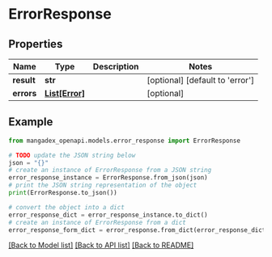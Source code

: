 # ErrorResponse


## Properties

Name | Type | Description | Notes
------------ | ------------- | ------------- | -------------
**result** | **str** |  | [optional] [default to 'error']
**errors** | [**List[Error]**](Error.md) |  | [optional] 

## Example

```python
from mangadex_openapi.models.error_response import ErrorResponse

# TODO update the JSON string below
json = "{}"
# create an instance of ErrorResponse from a JSON string
error_response_instance = ErrorResponse.from_json(json)
# print the JSON string representation of the object
print(ErrorResponse.to_json())

# convert the object into a dict
error_response_dict = error_response_instance.to_dict()
# create an instance of ErrorResponse from a dict
error_response_form_dict = error_response.from_dict(error_response_dict)
```
[[Back to Model list]](../README.md#documentation-for-models) [[Back to API list]](../README.md#documentation-for-api-endpoints) [[Back to README]](../README.md)


